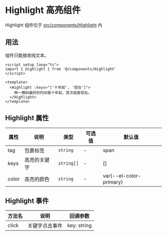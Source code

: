 # Highlight 高亮组件

Highlight 组件位于 [src/components/Highlight](https://github.com/syh-micro-build/mb-admin/tree/main/src/components/Highlight) 内

## 用法

组件只能接收纯文本。

```vue
<script setup lang="ts">
import { Highlight } from '@/components/Highlight'
</script>

<template>
  <Highlight :keys="['十年前', '现在']">
    种一棵树最好的时间是十年前，其次就是现在。
  </Highlight>
</template>

```

## Highlight 属性

| 属性 | 说明 | 类型 | 可选值 | 默认值 |
| ---- | ---- | ---- | ---- | ---- |
| tag | 包裹标签 | `string` | - | span |
| keys | 高亮的关键字 | `string[]` | - | [] |
| color | 高亮的颜色 | `string` | - | var(--el-color-primary) |

## Highlight 事件

| 方法名 | 说明 | 回调参数 |
| ---- | ---- | ---- |
| click | 关键字点击事件 | key: string |

